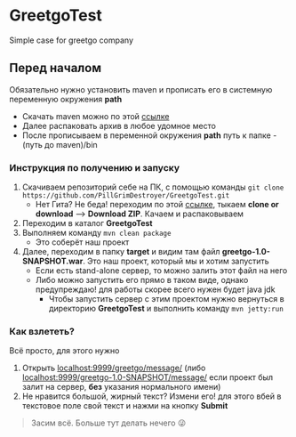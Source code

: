 # GreetgoTest
Simple case for greetgo company

## Перед началом
Обязательно нужно установить maven и прописать его в системную переменную окружения **path**
- Скачать maven можно по этой [ссылке](http://maven.apache.org/download.cgi)
- Далее распаковать архив в любое удомное место
- После прописываем в переменной окружения **path** путь к папке - (путь до maven)/bin

### Инструкция по получению и запуску
1. Скачиваем репозиторий себе на ПК, с помощью команды `git clone https://github.com/PillGrimDestroyer/GreetgoTest.git`
   - Нет Гита? Не беда! переходим по этой [ссылке](https://github.com/PillGrimDestroyer/GreetgoTest), тыкаем **clone or download** --> **Download ZIP**. Качаем и распаковываем
2. Переходим в каталог **GreetgoTest**
3. Выполняем команду `mvn clean package`
   - Это соберёт наш проект
4. Далее, переходим в папку **target** и видим там файл **greetgo-1.0-SNAPSHOT.war**. Это наш проект, который мы и хотим запустить
   - Если есть stand-alone сервер, то можно залить этот файл на него
   - Либо можно запустить его прямо в таком виде, однако предупреждаю! для работы скорее всего нужен будет java jdk
     - Чтобы запустить сервер с этим проектом нужно вернуться в директорию **GreetgoTest** и выполнить команду `mvn jetty:run`
     
### Как взлететь?
Всё просто, для этого нужно
1. Открыть [localhost:9999/greetgo/message/](http://localhost:9999/greetgo/message/) (либо [localhost:9999/greetgo-1.0-SNAPSHOT/message/](http://localhost:9999/greetgo-1.0-SNAPSHOT/message/) если проект был залит на сервер, **без** указания нормального имени) 
2. Не нравится большой, жирный текст? Измени его! для этого вбей в текстовое поле свой текст и нажми на кнопку **Submit**

> Засим всё. Больше тут делать нечего :stuck_out_tongue_winking_eye:
